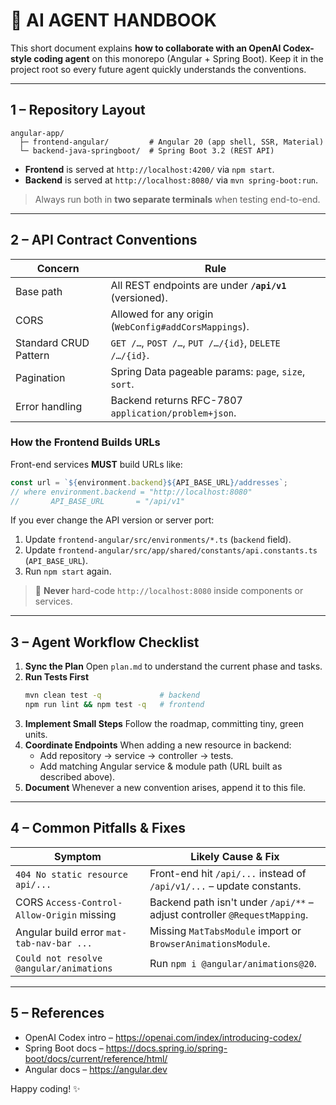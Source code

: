 # 🤖 AI AGENT HANDBOOK

This short document explains **how to collaborate with an OpenAI Codex-style coding agent** on this monorepo (Angular + Spring Boot). Keep it in the project root so every future agent quickly understands the conventions.

---

## 1 – Repository Layout

```
angular-app/
  ├─ frontend-angular/         # Angular 20 (app shell, SSR, Material)
  └─ backend-java-springboot/  # Spring Boot 3.2 (REST API)
```

* **Frontend** is served at `http://localhost:4200/` via `npm start`.
* **Backend** is served at `http://localhost:8080/` via `mvn spring-boot:run`.

> Always run both in **two separate terminals** when testing end-to-end.

---

## 2 – API Contract Conventions

| Concern                | Rule                                                                                   |
|------------------------|----------------------------------------------------------------------------------------|
| Base path              | All REST endpoints are under **`/api/v1`** (versioned).                                |
| CORS                   | Allowed for any origin (`WebConfig#addCorsMappings`).                                   |
| Standard CRUD Pattern  | `GET /…`, `POST /…`, `PUT /…/{id}`, `DELETE /…/{id}`.                                   |
| Pagination             | Spring Data pageable params: `page`, `size`, `sort`.                                   |
| Error handling         | Backend returns RFC-7807 `application/problem+json`.                                   |

### How the Frontend Builds URLs

Front-end services **MUST** build URLs like:

```ts
const url = `${environment.backend}${API_BASE_URL}/addresses`;
// where environment.backend = "http://localhost:8080"
//       API_BASE_URL       = "/api/v1"
```

If you ever change the API version or server port:
1. Update `frontend-angular/src/environments/*.ts` (`backend` field).
2. Update `frontend-angular/src/app/shared/constants/api.constants.ts` (`API_BASE_URL`).
3. Run `npm start` again.

> 🛑 **Never** hard-code `http://localhost:8080` inside components or services.

---

## 3 – Agent Workflow Checklist

1. **Sync the Plan**   Open `plan.md` to understand the current phase and tasks.
2. **Run Tests First**  
   ```bash
   mvn clean test -q             # backend
   npm run lint && npm test -q   # frontend
   ```
3. **Implement Small Steps**   Follow the roadmap, committing tiny, green units.
4. **Coordinate Endpoints**    When adding a new resource in backend:
   * Add repository → service → controller → tests.
   * Add matching Angular service & module path (URL built as described above).
5. **Document**   Whenever a new convention arises, append it to this file.

---

## 4 – Common Pitfalls & Fixes

| Symptom                                     | Likely Cause & Fix                                              |
|---------------------------------------------|-----------------------------------------------------------------|
| `404 No static resource api/...`            | Front-end hit `/api/...` instead of `/api/v1/...` – update constants. |
| CORS `Access-Control-Allow-Origin` missing  | Backend path isn't under `/api/**` – adjust controller `@RequestMapping`. |
| Angular build error `mat-tab-nav-bar ...`   | Missing `MatTabsModule` import or `BrowserAnimationsModule`.         |
| `Could not resolve @angular/animations`     | Run `npm i @angular/animations@20`.                                |

---

## 5 – References

* OpenAI Codex intro – https://openai.com/index/introducing-codex/
* Spring Boot docs – https://docs.spring.io/spring-boot/docs/current/reference/html/
* Angular docs – https://angular.dev

Happy coding! ✨ 